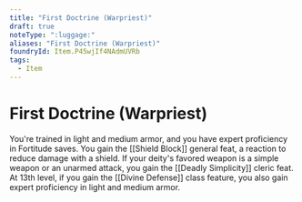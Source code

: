 ```yaml
---
title: "First Doctrine (Warpriest)"
draft: true
noteType: ":luggage:"
aliases: "First Doctrine (Warpriest)"
foundryId: Item.P45wjIf4NAdmUVRb
tags:
  - Item
---
```


# First Doctrine (Warpriest)

You're trained in light and medium armor, and you have expert proficiency in Fortitude saves. You gain the [[Shield Block]] general feat, a reaction to reduce damage with a shield. If your deity's favored weapon is a simple weapon or an unarmed attack, you gain the [[Deadly Simplicity]] cleric feat. At 13th level, if you gain the [[Divine Defense]] class feature, you also gain expert proficiency in light and medium armor.
